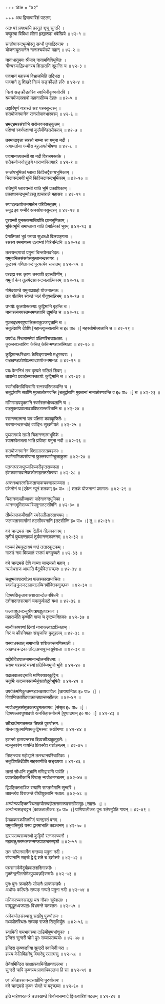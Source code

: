 +++
title = "४२"

+++
अथ द्विचत्वारिंशं पटलम्   
    
    
अतः परं प्रवक्ष्यामि प्रस्तुतं शृणु सुन्दरि ।  
यच्छ्रुत्वा विविधा लीला हृद्यारूढा भवेत्प्रिये ॥ ४२-१ ॥  
    
सन्तोषानन्दभूम्योस्तु सन्धौ पुष्पाद्रिरुत्तमः ।  
योजनायुतमानेन नानाश्चर्यमयो महान् ॥ ४२-२ ॥  
    
नानाधातुमयः श्रीमान् नानामणिविभूषितः ।  
त्रीण्यस्याद्रिप्रधानस्य शिखराणि द्युमन्ति च ॥ ४२-३ ॥  
    
पावमानं महारम्यं विभ्राजमिति तद्भिदा ।  
पावमाने तु शिखरे नित्यं सङ्क्रीडते हरिः ॥ ४२-४ ॥  
    
नित्यं सङ्क्रीडतोरेव स्वामिनीकृष्णयोरपि ।  
श्रमघर्मजलस्रावो महानासीच्च देहतः ॥ ४२-५ ॥  
    
तद्वारिपूर्णं यत्रास्ते सरः परमसुन्दरम् ।  
शतयोजनमानेन रत्नसोपानभास्वरम् ॥ ४२-६ ॥  
    
भ्रमद्भ्रमरसंशोभि सरोजवनसङ्कुलम् ।  
पक्षिणां स्वर्णपक्षाणां कुलैर्मण्डितसैकतम् ॥ ४२-७ ॥  
    
तस्मात्प्रवृत्ता सरसो नाम्ना सा यमुना नदी ।  
अगाधतोया गम्भीरा बहुलावर्तभीषणा ॥ ४२-८ ॥  
    
पावमानात्पतन्ती सा नदी विरजमस्तके ।  
शतैकयोजनोत्तुङ्गे धाराध्वनितगह्वरे ॥ ४२-९ ॥  
    
सन्तोषभूमिकां प्लाव्य किञ्चिद्वैराग्यभूमिकाम् ।  
चिदानन्दमयीं भूमिं किञ्चिदानन्दभूमिकाम् ॥ ४२-१० ॥  
    
रतिभूमिं प्लावयन्ती याति भूमिं प्रकाशिकाम् ।  
प्रकाशानन्दभूम्योऽस्तु ह्यन्तराले महासरः ॥ ४२-११ ॥  
    
सपादलक्षयोजनमान्नेन परिविस्तृतम् ।  
समुद्र इव गम्भीरं रत्नसोपानसुन्दरम् ॥ ४२-१२ ॥  
    
पूरयन्ती पुनस्तस्मान्निर्याति ज्ञानभूमिकाम् ।  
भुक्तिभूमिं समाप्लाव्य याति प्रेमात्मिकां भुवम् ॥ ४२-१३ ॥  
    
प्रेमात्मिकां भुवं प्लाव्य सुधाब्धौ विलयङ्गता ।  
रसस्य रममाणस्य दलाभ्यां गिरिनन्दिनि ॥ ४२-१४ ॥  
    
तत्स्यन्दमात्रां यमुनां चिन्तयेत्तदभेदतः ।  
यमुनानिलसंसर्गसमुत्थानन्दसागरः ।  
कूटस्थं गणितानन्दं पूरयत्येव सन्ततम् ॥ ४२-१५ ॥  
    
परब्रह्म रसः कृष्णः तस्यापि द्रवरूपिणीम् ।  
यमुनां केन तुलयेद्रसानन्दजलात्मिकाम् ॥ ४२-१६ ॥  
    
गोमेदखण्डे यमुनाप्रवाहो योजनात्मकः ।  
तत्र पीतमिव स्वच्छं जलं पीयूषसन्निभम् ॥ ४२-१७ ॥  
    
उभयोः कूलयोस्तस्याः कुट्टिमानि बृहन्ति च ।  
नानारत्नमयस्तम्भमण्डपानि द्युमन्ति च ॥ ४२-१८ ॥  
    
गुञ्जद्भ्रमरपुष्पालिलताकुञ्जावृतानि च ।  
चतुर्लक्षाणि देवेशि [महान्त्युज्ज्वलानि च इ० पा० ।] महस्तोमोज्वलानि च ॥ ४२-१९ ॥  
    
उपर्यधः स्थितास्तेषां पक्षिणश्चित्रपक्षकाः ।  
कुञ्जसञ्चारिणः केचित् केचिन्मण्डपसंस्थिताः ॥ ४२-२० ॥  
    
कुट्टिमान्तःस्थिताः केचिद्गायन्तो मधुरस्वराः ।  
वज्रखण्डप्रवेशोऽस्यादशयोजनमानतः ॥ ४२-२१ ॥  
    
पयः फेननिभं तत्र दृश्यते सलिलं शिवम् ।  
तावानेव प्रवाहोस्यास्तटयोः कुट्टिमानि च ॥ ४२-३२ ॥  
    
स्वर्णभक्तिविचित्राणि रत्नस्वस्तिकवन्ति च ।  
चतुर्द्वाराणि सर्वाणि मुक्तातोरणवन्ति [चतुर्द्वाराणि मुक्तानां नानातोरणवन्ति व इ० पा० ।] च ॥ ४२-२३ ॥  
    
मणिमण्डपयुक्तानि स्वर्णस्तम्भोज्वलानि च ।  
वज्रमुक्ताप्रवालाढ्यविष्टरास्तरितानि च ॥ ४२-२४ ॥  
    
रसानन्दात्मनां यत्र पक्षिणां कलकूजितैः ।  
श्रवणानन्दसन्दोहं वर्षद्भिः सुखमीयते ॥ ४२-२५ ॥  
    
पुष्परागमये खण्डे चिदानन्दात्मभूमिके ।  
श्यामश्वेतजला भाति प्रविष्टा यमुना नदी ॥ ४२-२६ ॥  
    
शतयोजनमानेन विंशालास्तत्प्रवहकाः ।  
स्वर्णमाणिक्यसोपाना फुल्लस्वर्णाम्बुजाकुला ॥ ४२-२७ ॥  
    
पतत्पद्मरजःपुञ्जपिञ्जरीकृतसज्जला ।  
हंसकारण्डवानेककोलाहलतटोत्सवा ॥ ४२-२८ ॥  
    
अन्तःस्थारत्नसिकताचाकचक्यलसज्ज्ला ।  
एकेनोनं च [एकेन न्यूनं शतकम् इ० पा० ।] शतकं योजनानां प्रमाणतः ॥ ४२-२९ ॥  
    
चिदानन्दमहीव्याप्ता पादेनानन्दभूमिका ।  
आनन्दभूमिसञ्चारियमुनातटसीमनि ॥ ४२-३० ॥  
    
तीर्थसप्तकमीशानि स्मरेल्लीलारसाश्रयम् ।  
जलावतारमार्गाणां तटसीमवनानि [तटसीम्नि इ० पा० ।] तु ॥ ४२-३१ ॥  
    
वनं चान्द्रमसं नाम द्वितीयं नीलकाननम् ।  
तृतीयं पुष्पदन्ताख्यं तूर्यमानन्दकाननम् ॥ ४२-३२ ॥  
    
पञ्चमं हेमकूटाख्यं षष्ठं तत्तारकूटकम् ।   
गारुडं नाम विख्यातं सप्तमं वनमुच्यते ॥ ४२-३३ ॥  
    
वने चान्द्रमसे देवि नाम्ना चान्द्रमसो महान् ।  
न्यग्रोधराज आभाति वैदूर्यविलसच्छदः ॥ ४२-३४ ॥  
    
चक्षुष्मत्पद्मरागोऽथ फलस्फारप्रभाचितः ।  
स्वर्णाङ्कुरजटाप्रान्तलम्बिनमौक्तिकगुच्छकः ॥ ४२-३५ ॥  
    
दिव्यपक्षिकृतावासशाखान्दोलनविभ्रमैः ।  
दर्शनादन्तरात्मानं चमत्कुर्वन्नटो यथा ॥ ४२-३६ ॥  
    
फलापह्नुतचञ्चुश्रीपत्रापह्नुतपत्रकाः ।  
महाराजेति कृष्णेति वाचा च दृष्टव्यक्तिकाः ॥ ४२-३७ ॥  
    
माध्वीकश्रवणां दिव्यां नानाकलपदाञ्चिताम् ।  
गिरं च कीरनिवहाः संसृजन्ति कुतूहलम् ॥ ४२-३८ ॥  
    
यस्याधस्तात् समाभाति शशिकान्तमणिस्थली ।  
अखण्डचन्द्रकान्तोद्यत्प्रभापुञ्जसुपेशला ॥ ४२-३९ ॥  
    
यद्दीर्घविटपालम्बमानान्दोलनविभ्रमाः ।  
सख्यः परस्परं यस्यां प्रतिबिम्बभुजो भुवि ॥ ४२-४० ॥  
    
यदालवालवद्भाति माणिक्यवरकुट्टिमः ।  
चतुर्भिः काञ्चनस्तम्भैर्मुक्तावैदूर्यभूषितैः ॥ ४२-४१ ॥  
    
उपर्यर्कमणिकॢप्तमण्डपच्छाययाविलः [छाययान्वितः इ० पा० ।] ।  
विष्वग्विततविटपाक्रान्तप्रान्तमहीतलः ॥ ४२-४२ ॥  
    
न्यग्रोधमूलसंसूतकल्पद्रुमलतामधः [संसृत इ० पा० ।] ।  
दिव्यपल्लवपुष्पाढ्यो रत्नसिंहासनोत्तमे [पुष्पाढ्याम् इ० पा० ।] ॥ ४२-४३ ॥  
    
क्रीडार्थमागतस्तत्र तिष्ठते पुरुषोत्तमः ।  
योजनायुतमाणिक्यकुट्टिमस्थाः सखीगणाः ॥ ४२-४४ ॥  
    
हसन्तो हासयन्तश्च दिव्यक्रीडाकुतूहलैः ।  
मञ्जुस्वरेण गायन्ति प्रियस्यैव यशोऽमलम् ॥ ४२-४५ ॥  
    
तिष्ठन्त्यत्र महोद्याने तत्स्थानपरिचारिकाः ।  
चतुर्विंशतिर्देवेशि सहस्राणीति सङ्ख्यया ॥ ४२-४६ ॥  
    
तासां सौधानि शुभ्राणि मणिद्वाराणि पार्वति ।  
प्रवालदेहलीकानि विष्वक् न्यग्रोधमण्डलम् ॥ ४२-४७ ॥  
    
द्विपङ्क्तिभाञ्जि रम्याणि साप्तभौमानि सुन्दरि ।  
तावन्त्येव विराजन्ते वीथीयुक्तानि मध्यतः ॥ ४२-४८ ॥  
    
अन्योन्यपङ्क्तिस्थितहर्म्यलम्बद्दोलासमारूढसखीसमूहः [सहसः ।] ।  
अन्योन्यसङ्घट्टन [काकतालीकरः इ० पा० ।] पाणिपालीकरः पुनः श्लेषमुपैति गायन् ॥ ४२-४९ ॥  
    
हेमप्राकारकलितमिदं चान्द्रमसं वनम् ।  
यमुनाभिमुखे यस्य द्वारमाभाति काञ्चनम् ॥ ४२-५० ॥  
    
द्वारापसव्यसव्यस्थौ कुट्टिमौ रत्नकाञ्चनौ ।  
महाचतुःस्तम्भलसन्मण्डपाडम्बरस्पृशौ ॥ ४२-५१ ॥  
    
ततः सोपानमार्गेण गन्तव्या यमुना नदी ।  
सोपानानि सहस्रे द्वे द्वे शते च दशोत्तरे ॥ ४२-५२ ॥  
    
पद्मरागार्कवैदूर्यप्रवालशशिगारुडैः ।  
मुक्तेन्द्रनीलगोमेदपुष्पवज्रहिरण्मयैः ॥ ४२-५३ ॥  
    
पुनः पुनः क्रमादेतैः सोपानैः प्रान्तमण्डपैः ।  
अधोघः कल्पितैः सम्यक् गम्यते यमुना नदी ॥ ४२-५४ ॥  
    
मणिकाञ्चनसन्नद्धा यत्र नौकाः सुपेशलाः ।  
वायूद्धूतध्वजपटाः विभ्रमन्ते यतस्ततः ॥ ४२-५५ ॥  
    
अनेकपोतसंस्थासु सखीषु पुरुषोत्तमः ।  
मध्यपोतस्थितः सम्यक् राजते तिसृभिर्युतः ॥ ४२-५६ ॥  
    
स्वामिनी वामभागस्था दाडिमीपुष्पभांशुकाः ।  
इन्दिरा सुन्दरी चोभे पुरः सव्यापसव्ययोः ॥ ४२-५७ ॥  
    
इन्दिरा कृष्णपक्षीया सुन्दरी स्वामिनी परा ।  
हास्य केलिविहारेषु विवादेषु रसात्मसु ॥ ४२-५८ ॥  
    
तेनेयमिन्दिरा साक्षात्स्वामिनीप्राणवल्लभा ।  
सुन्दरी चापि कृष्णस्य प्राणाधिवल्लभा हि सा ॥ ४२-५९ ॥  
    
एवं क्रीडारसानन्दसखीभिः पुरुषोत्तमः ।  
वने चान्द्रमसे कृष्णः सेवते च यदृच्छया ॥ ४२-६० ॥  
    
    
इति माहेश्वरतन्त्रे उत्तरखण्डे शिवोमासम्वादे द्विचत्वारिंशं पटलम् ॥ ४२-४२ ॥  
    
    
    